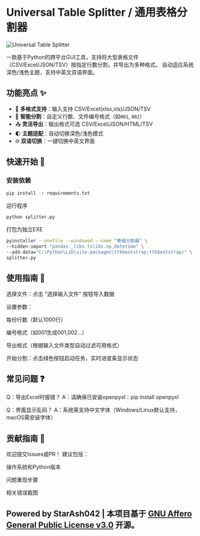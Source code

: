 # Universal Table Splitter / 通用表格分割器

![Universal Table Splitter](https://github.com/user-attachments/assets/930ed667-f5a4-4756-8c4e-ce6689b938de)

一款基于Python的跨平台GUI工具，支持将大型表格文件（CSV/Excel/JSON/TSV）按指定行数分割，并导出为多种格式。
自动适应系统深色/浅色主题，支持中英文双语界面。


## 功能亮点 ✨
- 📁 **多格式支持**：输入支持 CSV/Excel(xlsx,xls)/JSON/TSV
- 🎯 **智能分割**：自定义行数、文件编号格式（如`001`, `002`）
- 📤 **灵活导出**：输出格式可选 CSV/Excel/JSON/HTML/TSV
- 🌓 **主题适配**：自动切换深色/浅色模式
- 🌐 **双语切换**：一键切换中英文界面

## 快速开始 🚀
### 安装依赖
```bash
pip install -r requirements.txt
```
运行程序
```bash
python splitter.py
```
打包为独立EXE
```bash
pyinstaller --onefile --windowed --name "表格分割器" \
--hidden-import "pandas._libs.tslibs.np_datetime" \
--add-data="C:\Python\Lib\site-packages\ttkbootstrap;ttkbootstrap/" \
splitter.py
```
## 使用指南 📖
选择文件：点击 "选择输入文件" 按钮导入数据

设置参数：

每份行数（默认1000行）

编号格式（如001生成001,002...）

导出格式（根据输入文件类型自动过滤可用格式）

开始分割：点击绿色按钮启动任务，实时进度条显示状态


## 常见问题 ❓
Q：导出Excel时报错？
A：请确保已安装openpyxl：pip install openpyxl

Q：界面显示乱码？
A：系统需支持中文字体（Windows/Linux默认支持，macOS需安装字体）

## 贡献指南 🤝
欢迎提交Issues或PR！
建议包括：

操作系统和Python版本

问题重现步骤

相关错误截图

## Powered by StarAsh042 | 本项目基于 [GNU Affero General Public License v3.0](LICENSE) 开源。
